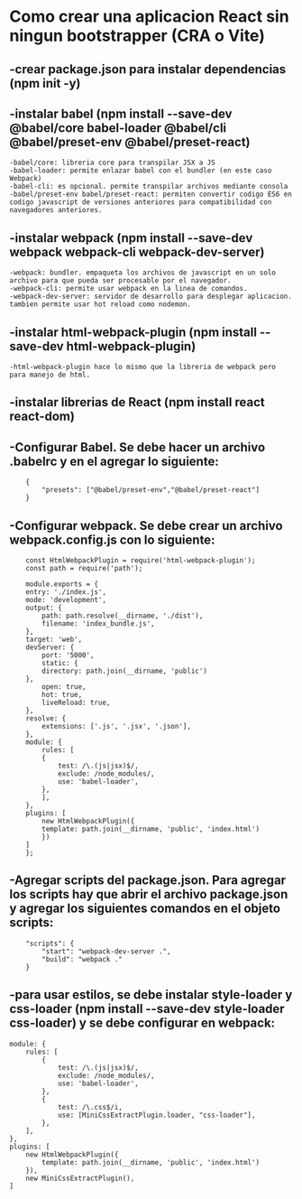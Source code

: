 # Como crear una aplicacion React sin ningun bootstrapper (CRA o Vite)

## -crear package.json para instalar dependencias (npm init -y)
## -instalar babel (npm install --save-dev @babel/core babel-loader @babel/cli @babel/preset-env @babel/preset-react)
    -babel/core: libreria core para transpilar JSX a JS
    -babel-loader: permite enlazar babel con el bundler (en este caso Webpack)
    -babel-cli: es opcional. permite transpilar archivos mediante consola
    -babel/preset-env babel/preset-react: permiten convertir codigo ES6 en codigo javascript de versiones anteriores para compatibilidad con navegadores anteriores.

## -instalar webpack (npm install --save-dev webpack webpack-cli webpack-dev-server)
    -webpack: bundler. empaqueta los archivos de javascript en un solo archivo para que pueda ser procesable por el navegador.
    -webpack-cli: permite usar webpack en la linea de comandos.
    -webpack-dev-server: servidor de desarrollo para desplegar aplicacion. tambien permite usar hot reload como nodemon.
## -instalar html-webpack-plugin (npm install --save-dev html-webpack-plugin)
    -html-webpack-plugin hace lo mismo que la libreria de webpack pero para manejo de html.
## -instalar librerias de React (npm install react react-dom)
## -Configurar Babel. Se debe hacer un archivo .babelrc y en el agregar lo siguiente:
        
        {
            "presets": ["@babel/preset-env","@babel/preset-react"]
        }

## -Configurar webpack. Se debe crear un archivo webpack.config.js con lo siguiente:
        
        const HtmlWebpackPlugin = require('html-webpack-plugin');
        const path = require('path');

        module.exports = {
        entry: './index.js',
        mode: 'development',
        output: {
            path: path.resolve(__dirname, './dist'),
            filename: 'index_bundle.js',
        },
        target: 'web',
        devServer: {
            port: '5000',
            static: {
            directory: path.join(__dirname, 'public')
        },
            open: true,
            hot: true,
            liveReload: true,
        },
        resolve: {
            extensions: ['.js', '.jsx', '.json'],
        },
        module: {
            rules: [
            {
                test: /\.(js|jsx)$/, 
                exclude: /node_modules/, 
                use: 'babel-loader', 
            },
            ],
        },
        plugins: [
            new HtmlWebpackPlugin({
            template: path.join(__dirname, 'public', 'index.html')
            })
        ]
        };
        
## -Agregar scripts del package.json. Para agregar los scripts hay que abrir el archivo package.json y agregar los siguientes comandos en el objeto scripts:
    
        "scripts": {
            "start": "webpack-dev-server .",
            "build": "webpack ."
        }
        
## -para usar estilos, se debe instalar style-loader y css-loader (npm install --save-dev style-loader css-loader) y se debe configurar en webpack:

    module: {
        rules: [
            {
                test: /\.(js|jsx)$/,
                exclude: /node_modules/,
                use: 'babel-loader',
            },
            {
                test: /\.css$/i,
                use: [MiniCssExtractPlugin.loader, "css-loader"],
            },
        ],
    },
    plugins: [
        new HtmlWebpackPlugin({
            template: path.join(__dirname, 'public', 'index.html')
        }),
        new MiniCssExtractPlugin(),
    ]
